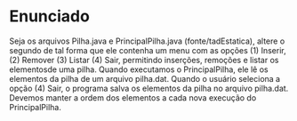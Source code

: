 # Enunciado
Seja os arquivos Pilha.java e PrincipalPilha.java (fonte/tadEstatica), altere o segundo de tal forma que ele contenha um menu com as opções (1) Inserir, (2) Remover  (3) Listar (4) Sair, permitindo inserções, remoções e listar os elementosde uma pilha. Quando executamos o PrincipalPilha, ele lê os elementos da pilha de um arquivo pilha.dat. Quando o usuário seleciona a opção (4) Sair, o programa salva os elementos da pilha no arquivo pilha.dat. Devemos manter a ordem dos elementos a cada nova execução do PrincipalPilha.